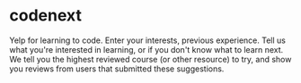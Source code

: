 codenext
========

Yelp for learning to code. 
Enter your interests, previous experience.
Tell us what you're interested in learning, or if you don't know what to learn next.
We tell you the highest reviewed course (or other resource) to try, and show you reviews from users that submitted these suggestions.
